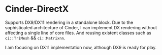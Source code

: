 Cinder-DirectX
==============

Supports DX9/DX11 rendering in a standalone block.
Due to the sophisticated architecture of Cinder, I can implement DX rendering without affecting a single line of core files. 
And reusing existent classes such as `ci::TriMesh` && `ci::Matrixnn`.

I am focusing on DX11 implementation now, although DX9 is ready for play.
